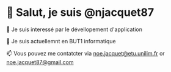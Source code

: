 # 👋 Salut, je suis @njacquet87
👀 Je suis interessé par le dévellopement d'application

🌱 Je suis actuellemnt en BUT1 informatique  

📫 Vous pouvez me contatcter via noe.jacquet@etu.unilim.fr or noe.jacquet87@gmail.com

<!---
njacquet87/njacquet87 is a ✨ special ✨ repository because its `README.md` (this file) appears on your GitHub profile.
You can click the Preview link to take a look at your changes.
--->
